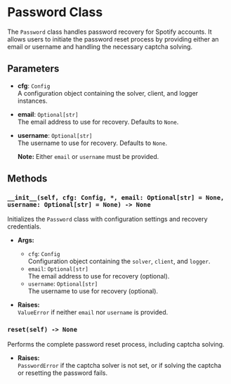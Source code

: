 # Password Class

The `Password` class handles password recovery for Spotify accounts. It allows users to initiate the password reset process by providing either an email or username and handling the necessary captcha solving.

## Parameters

- **cfg**: `Config`  
  A configuration object containing the solver, client, and logger instances.

- **email**: `Optional[str]`  
  The email address to use for recovery. Defaults to `None`.

- **username**: `Optional[str]`  
  The username to use for recovery. Defaults to `None`.

  **Note:** Either `email` or `username` must be provided.

## Methods

### `__init__(self, cfg: Config, *, email: Optional[str] = None, username: Optional[str] = None) -> None`
Initializes the `Password` class with configuration settings and recovery credentials.

- **Args:**
  - `cfg`: `Config`  
    Configuration object containing the `solver`, `client`, and `logger`.
  - `email`: `Optional[str]`  
    The email address to use for recovery (optional).
  - `username`: `Optional[str]`  
    The username to use for recovery (optional).

- **Raises:**  
  `ValueError` if neither `email` nor `username` is provided.

### `reset(self) -> None`
Performs the complete password reset process, including captcha solving.

- **Raises:**  
  `PasswordError` if the captcha solver is not set, or if solving the captcha or resetting the password fails.